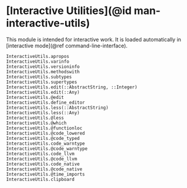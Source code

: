 # [Interactive Utilities](@id man-interactive-utils)

This module is intended for interactive work. It is loaded automatically in [interactive mode](@ref command-line-interface).

```@docs
InteractiveUtils.apropos
InteractiveUtils.varinfo
InteractiveUtils.versioninfo
InteractiveUtils.methodswith
InteractiveUtils.subtypes
InteractiveUtils.supertypes
InteractiveUtils.edit(::AbstractString, ::Integer)
InteractiveUtils.edit(::Any)
InteractiveUtils.@edit
InteractiveUtils.define_editor
InteractiveUtils.less(::AbstractString)
InteractiveUtils.less(::Any)
InteractiveUtils.@less
InteractiveUtils.@which
InteractiveUtils.@functionloc
InteractiveUtils.@code_lowered
InteractiveUtils.@code_typed
InteractiveUtils.code_warntype
InteractiveUtils.@code_warntype
InteractiveUtils.code_llvm
InteractiveUtils.@code_llvm
InteractiveUtils.code_native
InteractiveUtils.@code_native
InteractiveUtils.@time_imports
InteractiveUtils.clipboard
```

